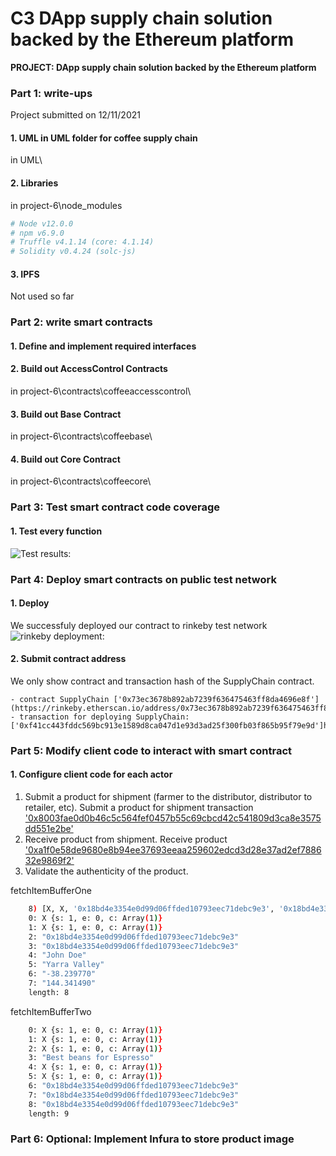 # C3 DApp supply chain solution backed by the Ethereum platform
**PROJECT: DApp supply chain solution backed by the Ethereum platform**

### Part 1: write-ups
Project submitted on 12/11/2021

#### 1. UML in UML folder for coffee supply chain
in UML\
#### 2. Libraries
in project-6\node_modules
```bash
# Node v12.0.0
# npm v6.9.0
# Truffle v4.1.14 (core: 4.1.14)
# Solidity v0.4.24 (solc-js)
```
#### 3. IPFS
Not used so far

### Part 2: write smart contracts

#### 1. Define and implement required interfaces
#### 2. Build out AccessControl Contracts
in project-6\contracts\coffeeaccesscontrol\
#### 3. Build out Base Contract
in project-6\contracts\coffeebase\
#### 4. Build out Core Contract
in project-6\contracts\coffeecore\

### Part 3: Test smart contract code coverage

#### 1. Test every function
![Test results: ](https://github.com/quidba7/blockchain_project_3/project-6/pictures/test.PNG)

### Part 4: Deploy smart contracts on public test network

#### 1. Deploy
We successfuly deployed our contract to rinkeby test network
![rinkeby deployment: ](https://github.com/quidba7/blockchain_project_3/project-6/pictures/rinkeby_deployment.PNG)
#### 2. Submit contract address
We only show contract and transaction hash of the SupplyChain contract.

    - contract SupplyChain ['0x73ec3678b892ab7239f636475463ff8da4696e8f'](https://rinkeby.etherscan.io/address/0x73ec3678b892ab7239f636475463ff8da4696e8f)
    - transaction for deploying SupplyChain: ['0xf41cc443fddc569bc913e1589d8ca047d1e93d3ad25f300fb03f865b95f79e9d']https://rinkeby.etherscan.io/tx/0xf41cc443fddc569bc913e1589d8ca047d1e93d3ad25f300fb03f865b95f79e9d)

### Part 5: Modify client code to interact with smart contract

#### 1. Configure client code for each actor
1) Submit a product for shipment (farmer to the distributor, distributor to retailer, etc).
Submit a product for shipment transaction ['0x8003fae0d0b46c5c564fef0457b55c69cbcd42c541809d3ca8e3575dd551e2be'](https://rinkeby.etherscan.io/tx/0x8003fae0d0b46c5c564fef0457b55c69cbcd42c541809d3ca8e3575dd551e2be)
2) Receive product from shipment.
Receive product ['0xa1f0e58de9680e8b94ee37693eeaa259602edcd3d28e37ad2ef788632e9869f2'](https://rinkeby.etherscan.io/tx/0xa1f0e58de9680e8b94ee37693eeaa259602edcd3d28e37ad2ef788632e9869f2)
3) Validate the authenticity of the product.

fetchItemBufferOne
```bash
    8) [X, X, '0x18bd4e3354e0d99d06ffded10793eec71debc9e3', '0x18bd4e3354e0d99d06ffded10793eec71debc9e3', 'John Doe', 'Yarra Valley', '-38.239770', '144.341490']
    0: X {s: 1, e: 0, c: Array(1)}
    1: X {s: 1, e: 0, c: Array(1)}
    2: "0x18bd4e3354e0d99d06ffded10793eec71debc9e3"
    3: "0x18bd4e3354e0d99d06ffded10793eec71debc9e3"
    4: "John Doe"
    5: "Yarra Valley"
    6: "-38.239770"
    7: "144.341490"
    length: 8
```

fetchItemBufferTwo
```bash
    0: X {s: 1, e: 0, c: Array(1)}
    1: X {s: 1, e: 0, c: Array(1)}
    2: X {s: 1, e: 0, c: Array(1)}
    3: "Best beans for Espresso"
    4: X {s: 1, e: 0, c: Array(1)}
    5: X {s: 1, e: 0, c: Array(1)}
    6: "0x18bd4e3354e0d99d06ffded10793eec71debc9e3"
    7: "0x18bd4e3354e0d99d06ffded10793eec71debc9e3"
    8: "0x18bd4e3354e0d99d06ffded10793eec71debc9e3"
    length: 9
```

### Part 6: Optional: Implement Infura to store product image

